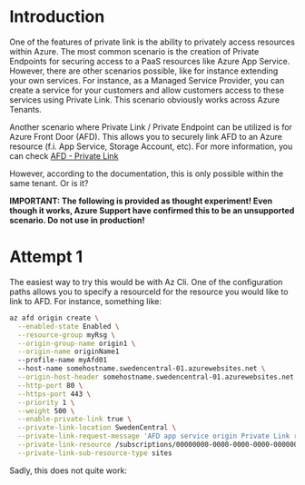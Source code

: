 # Introduction

One of the features of private link is the ability to privately access resources within Azure. The most common scenario is the creation of Private Endpoints for securing access to a PaaS resources like Azure App Service. However, there are other scenarios possible, like for instance extending your own services. For instance, as a Managed Service Provider, you can create a service for your customers and allow customers access to these services using Private Link. This scenario obviously works across Azure Tenants.

Another scenario where Private Link / Private Endpoint can be utilized is for Azure Front Door (AFD). This allows you to securely link AFD to an Azure resource (f.i. App Service, Storage Account, etc). For more information, you can check [AFD - Private Link](https://learn.microsoft.com/en-us/azure/frontdoor/private-link)

However, according to the documentation, this is only possible within the same tenant. Or is it?

**IMPORTANT: The following is provided as thought experiment! Even though it works, Azure Support have confirmed this to be an unsupported scenario. Do not use in production!**

# Attempt 1
The easiest way to try this would be with Az Cli. One of the configuration paths allows you to specify a resourceId for the resource you would like to link to AFD.
For instance, something like:

```Bash
az afd origin create \
  --enabled-state Enabled \
  --resource-group myRsg \
  --origin-group-name origin1 \
  --origin-name originName1
  --profile-name myAfd01
  --host-name somehostname.swedencentral-01.azurewebsites.net \
  --origin-host-header somehostname.swedencentral-01.azurewebsites.net \
  --http-port 80 \
  --https-port 443 \
  --priority 1 \
  --weight 500 \
  --enable-private-link true \
  --private-link-location SwedenCentral \
  --private-link-request-message 'AFD app service origin Private Link request.' \
  --private-link-resource /subscriptions/00000000-0000-0000-0000-000000000000/resourceGroups/test/providers/Microsoft.Web/sites/someAppService \
  --private-link-sub-resource-type sites
```

Sadly, this does not quite work:
